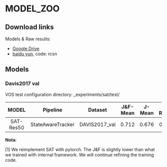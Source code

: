 # MODEL_ZOO

## Download links

Models & Raw results:

* [Google Drive](https://drive.google.com/open?id=1UXshq4k9WKx4hNkdpOagJLXPR57ZkBkg)
* [baidu yun](https://pan.baidu.com/s/1uZ26iZyVJm50dJ3GoLCQ9w), code: rcsn

## Models

### Davis2017 val

VOS test configuration directory: _experiments/sat/test/

| MODEL | Pipeline | Dataset | J&F-Mean | J-Mean | J-Recall| J-Decay| F-Mean | F-Recall| F-Decaly | FPS@GTX2080Ti |Config. Filename|
|:---:|:---:|:---:|:---:|:---:|:---:|:---:|:---:|:---:|:---:|:---:|:---:|
| SAT-Res50|StateAwareTracker| DAVIS2017_val | 0.712  |0.676  |0.781 | 0.144 | 0.748  | 0.854 | 0.18|~35|sat_res50-davis17.yaml 

__Nota__:

[1]  We reimplement SAT with pytorch. The J&F is slightly lower than what we trained with internal framework. We will continue refining the training code.